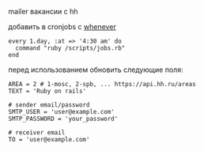 mailer вакансии с hh

добавить в cronjobs с [whenever](https://github.com/javan/whenever)

```
every 1.day, :at => '4:30 am' do
  command "ruby /scripts/jobs.rb"
end
```

перед использованием обновить следующие поля:

```
AREA = 2 # 1-mosc, 2-spb, ... https://api.hh.ru/areas
TEXT = 'Ruby on rails'

# sender email/password
SMTP_USER = 'user@example.com'
SMTP_PASSWORD = 'your_password'

# receiver email
TO = 'user@example.com'
```
